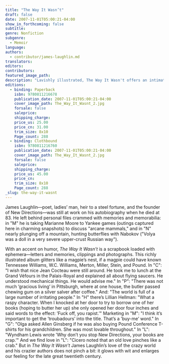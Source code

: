 ```yaml
---
title: "The Way It Wasn’t"
draft: false
date: 2007-11-01T05:00:21-04:00
show_in_forthcoming: false
subtitle:
genre: Nonfiction
subgenre:
  - Memoir
language:
authors:
  - contributor/james-laughlin.md
translators:
editors:
contributors:
featured_image_path:
description: "Lavishly illustrated, The Way It Wasn't offers an intimate firsthand encounter with 20th-century Modernism, from the extraordinary man who defined it for America. "
editions:
  - binding: Paperback
    isbn: 9780811216678
    publication_date: 2007-11-01T05:00:21-04:00
    cover_image_path: The_Way_It_Wasnt_2.jpg
    forsale: false
    saleprice:
    shipping_charge:
    price_us: 25.00
    price_cn: 31.00
    trim_size: 8x10
    Page_count: 288
  - binding: Clothbound
    isbn: 9780811216760
    publication_date: 2007-11-01T05:00:21-04:00
    cover_image_path: The_Way_It_Wasnt_2.jpg
    forsale: false
    saleprice:
    shipping_charge:
    price_us: 45.00
    price_cn:
    trim_size: 8x10
    Page_count: 288
_slug: the-way-it-wasnt
---
```


James Laughlin––poet, ladies’ man, heir to a steel fortune, and the founder of New Directions––was still at work on his autobiography when he died at 83. He left behind personal files crammed with memories and memorabilia: in "M" he is taking Marianne Moore to Yankee games (outings captured here in charming snapshots) to discuss "arcane mammals," and in "N" nearly plunging off a mountain, hunting butterflies with Nabokov ("Volya was a doll in a very severe upper-crust Russian way").

With an accent on humor, _The Way It Wasn’t_ is a scrapbook loaded with ephemera––letters and memories, clippings and photographs. This richly illustrated album glitters like a magpie’s nest, if a magpie could have known Tennessee Williams, W.C. Williams, Merton, Miller, Stein, and Pound. In "C": "I wish that nice Jean Cocteau were still around. He took me to lunch at the Grand Véfours in the Palais-Royal and explained all about flying saucers. He understood mechanical things. He would advise me." In "P": "There was not much ’gracious living’ in Pittsburgh, where at one house, the butler passed chewing gum on a silver salver after coffee." And: "The world is full of a large number of irritating people." In "H" there’s Lillian Hellman: "What a raspy character. When I knocked at her door to try to borrow one of her books (hoping to butter her up) she only opened her door four inches and said words to the effect: ’Fuck off, you rapist.’" Marketing in "M": "I think it’s important to get the ’troubadours’ into the title. That’s a ’buy-me’ word." In "G": "Olga asked Allen Ginsberg if he was also buying Pound Conference T-shirts for his grandchildren. She was most lovable throughout." In "L": "Wyndham Lewis wrote ’Why don’t you stop New Directions, your books are crap.’" And we find love in "L": "Cicero noted that an old love pinches like a crab." But in _The Way It Wasn’t_ James Laughlin’s love of the crazy world and his crazier authors does not pinch a bit: it glows with wit and enlarges our feeling for the late great twentieth century.

